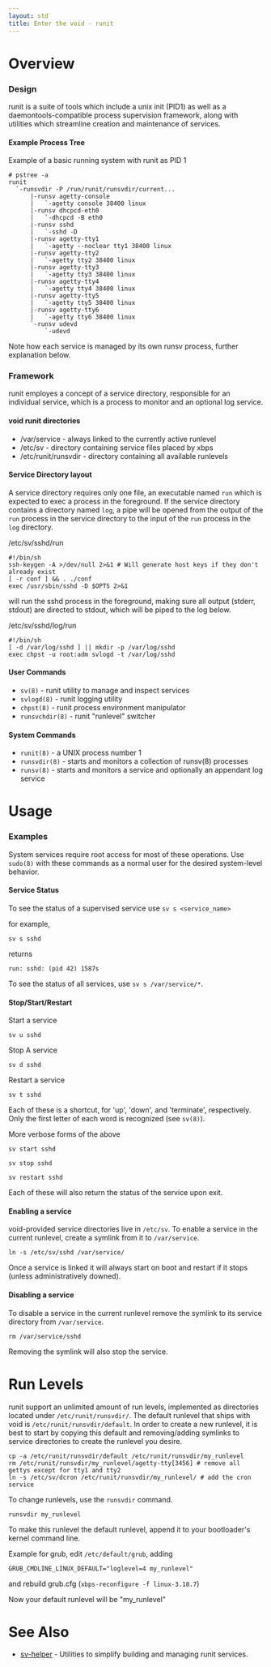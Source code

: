 ```yaml
---
layout: std
title: Enter the void - runit
---
```


# Overview

### Design

runit is a suite of tools which include a unix init (PID1) as well as a
daemontools-compatible process supervision framework, along with utilities
which streamline creation and maintenance of services.

#### Example Process Tree

Example of a basic running system with runit as PID 1

```
# pstree -a
runit
  `-runsvdir -P /run/runit/runsvdir/current...
      |-runsv agetty-console
      |   `-agetty console 38400 linux
      |-runsv dhcpcd-eth0
      |   `-dhcpcd -B eth0
      |-runsv sshd
      |   `-sshd -D
      |-runsv agetty-tty1
      |   `-agetty --noclear tty1 38400 linux
      |-runsv agetty-tty2
      |   `-agetty tty2 38400 linux
      |-runsv agetty-tty3
      |   `-agetty tty3 38400 linux
      |-runsv agetty-tty4
      |   `-agetty tty4 38400 linux
      |-runsv agetty-tty5
      |   `-agetty tty5 38400 linux
      |-runsv agetty-tty6
      |   `-agetty tty6 38400 linux
      `-runsv udevd
          `-udevd
```

Note how each service is managed by its own runsv process, further explanation below.

### Framework

runit employes a concept of a service directory, responsible for an individual service,
which is a process to monitor and an optional log service.

#### void runit directories

- /var/service - always linked to the currently active runlevel
- /etc/sv - directory containing service files placed by xbps
- /etc/runit/runsvdir - directory containing all available runlevels

#### Service Directory layout

A service directory requires only one file, an executable named `run` which is expected
to exec a process in the foreground. If the service directory contains a directory named
`log`, a pipe will be opened from the output of the `run` process in the service directory
to the input of the `run` process in the `log` directory.

/etc/sv/sshd/run
```
#!/bin/sh
ssh-keygen -A >/dev/null 2>&1 # Will generate host keys if they don't already exist
[ -r conf ] && . ./conf
exec /usr/sbin/sshd -D $OPTS 2>&1
```
will run the sshd process in the foreground, making sure all output (stderr, stdout) are directed
to stdout, which will be piped to the log below.

/etc/sv/sshd/log/run
```
#!/bin/sh
[ -d /var/log/sshd ] || mkdir -p /var/log/sshd
exec chpst -u root:adm svlogd -t /var/log/sshd
```

#### User Commands

- `sv(8)` - runit utility to manage and inspect services
- `svlogd(8)` - runit logging utility
- `chpst(8)` - runit process environment manipulator
- `runsvchdir(8)` - runit "runlevel" switcher

#### System Commands

- `runit(8)` - a UNIX process number 1
- `runsvdir(8)` - starts and monitors a collection of runsv(8) processes
- `runsv(8)` - starts and monitors a service and optionally an appendant log service

# Usage

### Examples

System services require root access for most of these operations. Use `sudo(8)` with these
commands as a normal user for the desired system-level behavior.

#### Service Status

To see the status of a supervised service use `sv s <service_name>`

for example, 

`sv s sshd`

returns

`run: sshd: (pid 42) 1587s`

To see the status of all services, use `sv s /var/service/*`.

#### Stop/Start/Restart

Start a service

`sv u sshd`

Stop A service

`sv d sshd`

Restart a service

`sv t sshd`

Each of these is a shortcut, for 'up', 'down', and 'terminate', respectively. Only the first letter
of each word is recognized (see `sv(8)`).

More verbose forms of the above

`sv start sshd`

`sv stop sshd`

`sv restart sshd`

Each of these will also return the status of the service upon exit.

#### Enabling a service

void-provided service directories live in `/etc/sv`. To enable a service in the current runlevel,
create a symlink from it to `/var/service`.

`ln -s /etc/sv/sshd /var/service/`

Once a service is linked it will always start on boot and restart if it stops (unless administratively downed).

#### Disabling a service

To disable a service in the current runlevel remove the symlink to its service directory from `/var/service`.

`rm /var/service/sshd`

Removing the symlink will also stop the service.

# Run Levels

runit support an unlimited amount of run levels, implemented as directories located under `/etc/runit/runsvdir/`. The default runlevel
that ships with void is `/etc/runit/runsvdir/default`. In order to create a new runlevel, it is best to start by copying
this default and removing/adding symlinks to service directories to create the runlevel you desire.

```
cp -a /etc/runit/runsvdir/default /etc/runit/runsvdir/my_runlevel
rm /etc/runit/runsvdir/my_runlevel/agetty-tty[3456] # remove all gettys except for tty1 and tty2
ln -s /etc/sv/dcron /etc/runit/runsvdir/my_runlevel/ # add the cron service
```
To change runlevels, use the `runsvdir` command.
```
runsvdir my_runlevel
```
To make this runlevel the default runlevel, append it to your bootloader's kernel command line.

Example for grub, edit `/etc/default/grub`, adding
```
GRUB_CMDLINE_LINUX_DEFAULT="loglevel=4 my_runlevel"
```
and rebuild grub.cfg (`xbps-reconfigure -f linux-3.18.7`)

Now your default runlevel will be "my\_runlevel"

# See Also

- [sv-helper](/usage/runit/sv-helper) - Utilities to simplify building and managing runit services.

